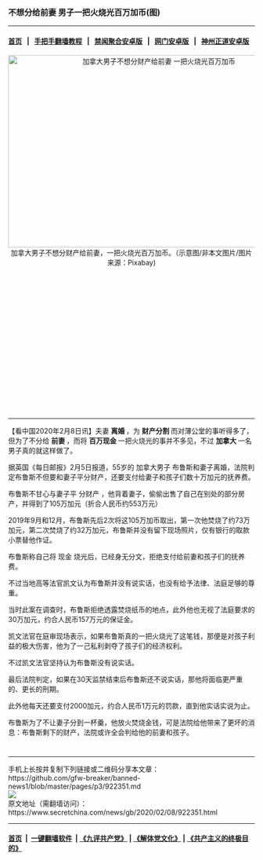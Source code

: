 ### 不想分给前妻 男子一把火烧光百万加币(图)
------------------------

#### [首页](https://github.com/gfw-breaker/banned-news1/blob/master/README.md) &nbsp;&nbsp;|&nbsp;&nbsp; [手把手翻墙教程](https://github.com/gfw-breaker/guides/wiki) &nbsp;&nbsp;|&nbsp;&nbsp; [禁闻聚合安卓版](https://github.com/gfw-breaker/bn-android) &nbsp;&nbsp;|&nbsp;&nbsp; [网门安卓版](https://github.com/oGate2/oGate) &nbsp;&nbsp;|&nbsp;&nbsp; [神州正道安卓版](https://github.com/SzzdOgate/update) 



<div class="article_right" style="fone-color:#000">
 <p style="text-align: center;">
  <img alt="加拿大男子不想分财产给前妻 一把火烧光百万加币" src="https://img3.secretchina.com/pic/2020/2-8/p2622731a697453305-ss.jpg" style="height:392px; width:600px"/>
  <br>
   加拿大男子不想分财产给前妻，一把火烧光百万加币。（示意图/非本文图片/图片来源：Pixabay)
   <span id="hideid" name="hideid" style="color:red;display:none;">
    <span href="https://www.secretchina.com">
    </span>
   </span>
  </br>
 </p>
 <div id="txt-mid1-t21-2017">
  <ins class="adsbygoogle" data-ad-client="ca-pub-1276641434651360" data-ad-slot="2451032099" style="display:inline-block;width:336px;height:280px">
  </ins>
  

---


  </div>
 </div>
 <p>
  【看中国2020年2月8日讯】夫妻
  <strong>
   <span href="https://www.secretchina.com/news/gb/tag/离婚" target="_blank">
    离婚
   </span>
  </strong>
  ，为
  <strong>
   财产分割
  </strong>
  而对薄公堂的事听得多了，但为了不分给
  <strong>
   前妻
  </strong>
  ，而将
  <strong>
   百万现金
  </strong>
  一把火烧光的事并不多见，不过
  <strong>
   加拿大
  </strong>
  一名男子真的就这样做了。
  <span id="hideid" name="hideid" style="color:red;display:none;">
   <span href="https://www.secretchina.com">
   </span>
  </span>
 </p>
 <p>
  据英国《每日邮报》2月5日报道，55岁的
  <span href="https://www.secretchina.com/news/gb/tag/加拿大男子" target="_blank">
   加拿大男子
  </span>
  布鲁斯和妻子离婚，法院判定布鲁斯不但要和妻子平分财产，还要支付给妻子和孩子们数十万加元的抚养费。
 </p>
 <p>
  布鲁斯不甘心与妻子平
  <span href="https://www.secretchina.com/news/gb/tag/分财产" target="_blank">
   分财产
  </span>
  ，他背着妻子，偷偷出售了自己在别处的部分房产，并得到了105万加元（折合人民币约553万元）
 </p>
 <p>
  2019年9月和12月，布鲁斯先后2次将这105万加币取出，第一次他焚烧了约73万加元，第二次焚烧了约32万加元，布鲁斯并没有留下现场照片，仅有银行的取款小票替他作证。
 </p>
 <p>
  布鲁斯称自己将
  <span href="https://www.secretchina.com/news/gb/tag/现金" target="_blank">
   现金
  </span>
  烧光后，已经身无分文，拒绝支付给前妻和孩子们的抚养费。
 </p>
 <p>
  不过当地高等法官凯文认为布鲁斯并没有说实话，也没有给予法律、法庭足够的尊重。
 </p>
 <p>
  当时此案在调查时，布鲁斯拒绝透露焚烧纸币的地点，此外他也无视了法庭要求的30万加元，约合人民币157万元的保证金。
 </p>
 <p>
  凯文法官在庭审现场表示，如果布鲁斯真的一把火烧光了这笔钱，那便是对孩子利益的极大伤害，他为了一己私利剥夺了孩子们的经济权利。
 </p>
 <p>
  不过凯文法官坚持认为布鲁斯没有说实话。
 </p>
 <p>
  最后法院判定，如果在30天监禁结束后布鲁斯还不说实话，那他将面临更严重的、更长的刑期。
 </p>
 <p>
  此外他每天还要支付2000加元，约合人民币1万元的罚款，直到他实话实说为止。
 </p>
 <p>
  布鲁斯为了不让妻子分到一杯羹，他放火焚烧金钱，可是法院给他带来了更坏的消息：布鲁斯剩下的财产，法院或许全会判给他的前妻和孩子。
  <center>
   <div>
    <div id="txt-mid2-t22-2017" style="display: block;  max-height: 351px;  overflow: hidden;">
     <div id="SC-21xxx">
     </div>
     <ins class="adsbygoogle" data-ad-client="ca-pub-1276641434651360" data-ad-format="auto" data-ad-slot="4301710469" data-full-width-responsive="true" style="display:block">
     </ins>
    </div>
   </div>
  </center>
  <div style="padding-top:12px;">
  </div>
 </p>
</div>

<hr/>
手机上长按并复制下列链接或二维码分享本文章：<br/>
https://github.com/gfw-breaker/banned-news1/blob/master/pages/p3/922351.md <br/>
<a href='https://github.com/gfw-breaker/banned-news1/blob/master/pages/p3/922351.md'><img src='https://github.com/gfw-breaker/banned-news1/blob/master/pages/p3/922351.md.png'/></a> <br/>
原文地址（需翻墙访问）：https://www.secretchina.com/news/gb/2020/02/08/922351.html


------------------------
#### [首页](https://github.com/gfw-breaker/banned-news1/blob/master/README.md) &nbsp;|&nbsp; [一键翻墙软件](https://github.com/gfw-breaker/nogfw/blob/master/README.md) &nbsp;| [《九评共产党》](https://github.com/gfw-breaker/9ping.md/blob/master/README.md#九评之一评共产党是什么) | [《解体党文化》](https://github.com/gfw-breaker/jtdwh.md/blob/master/README.md) | [《共产主义的终极目的》](https://github.com/gfw-breaker/gczydzjmd.md/blob/master/README.md)


<img src='http://gfw-breaker.win/banned-news/pages/p3/922351.md' width='0px' height='0px'/>